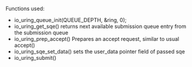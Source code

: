 Functions used:

-   io_uring_queue_init(QUEUE_DEPTH, &ring, 0);
-   io_uring_get_sqe()
        returns next available submission queue entry
        from the submission queue
-   io_uring_prep_accept() 
        Prepares an accept request, similar to usual accept()
-   io_uring_sqe_set_data()
        sets the user_data pointer field of passed sqe
-   io_uring_submit()
